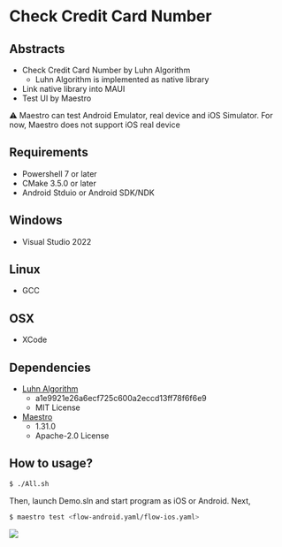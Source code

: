 # Check Credit Card Number

## Abstracts

* Check Credit Card Number by Luhn Algorithm
  * Luhn Algorithm is implemented as native library
* Link native library into MAUI
* Test UI by Maestro

:warning: Maestro can test Android Emulator, real device and iOS Simulator. For now, Maestro does not support iOS real device

## Requirements

* Powershell 7 or later
* CMake 3.5.0 or later
* Android Stduio or Android SDK/NDK

## Windows

* Visual Studio 2022

## Linux

* GCC

## OSX

* XCode

## Dependencies

* [Luhn Algorithm](https://github.com/karancodes/credit-card-validator)
  * a1e9921e26a6ecf725c600a2eccd13ff78f6f6e9
  * MIT License
* [Maestro](https://github.com/mobile-dev-inc/maestro)
  * 1.31.0
  * Apache-2.0 License

## How to usage?

````sh
$ ./All.sh
````

Then, launch Demo.sln and start program as iOS or Android.
Next,

````sh
$ maestro test <flow-android.yaml/flow-ios.yaml>
````

<img src="./images/ios.mp4" />